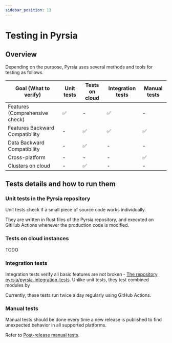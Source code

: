 ```yaml
---
sidebar_position: 13
---
```


# Testing in Pyrsia

## Overview

Depending on the purpose, Pyrsia uses several methods and tools for testing as follows.

| **Goal (What to verify)** | Unit tests | Tests on cloud | Integration tests | Manual tests |
| ------------------------- | ---------- | -------------- | ----------------- | ------------ |
| Features (Comprehensive check)  | ✅ | -  | ✅ | -  |
| Features Backward Compatibility | -  | ✅ | ✅ | ✅ |
| Data Backward Compatibility     | -  | ✅ | -  | -  |
| Cross-platform                  | -  | -  | -  | ✅ |
| Clusters on cloud               | -  | ✅ | -  | -  |

## Tests details and how to run them

### Unit tests in the Pyrsia repository

Unit tests check if a small piece of source code works individually.

They are written in Rust files of the Pyrsia repository,
and executed on GitHub Actions whenever the production code is modified.

### Tests on cloud instances

TODO

### Integration tests

Integration tests verify all basic features are
not broken - [The repository pyrsia/pyrsia-integration-tests](https://github.com/pyrsia/pyrsia-integration-tests). Unlike unit tests, they test combined modules by

Currently, these tests run twice a day regularly using GitHub Actions.

### Manual tests

Manual tests should be done every time a new release is published to find unexpected behavior in all supported platforms.

Refer to [Post-release manual tests](/docs/developers/postrelease_manual_tests.md).
